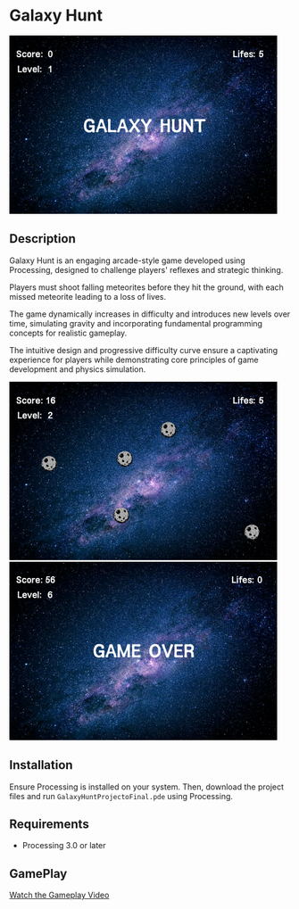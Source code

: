# Galaxy Hunt

<img src="./images/1.png" alt="Gameplay" width="480" height="320">

## Description
Galaxy Hunt is an engaging arcade-style game developed using Processing, designed to challenge players' reflexes and strategic thinking. 

Players must shoot falling meteorites before they hit the ground, with each missed meteorite leading to a loss of lives.

The game dynamically increases in difficulty and introduces new levels over time, simulating gravity and incorporating fundamental programming concepts for realistic gameplay.

The intuitive design and progressive difficulty curve ensure a captivating experience for players while demonstrating core principles of game development and physics simulation.

<img src="./images/2.png" alt="Gameplay" width="480" height="320">

<img src="./images/3.png" alt="Gameplay" width="480" height="320">

## Installation
Ensure Processing is installed on your system. Then, download the project files and run `GalaxyHuntProjectoFinal.pde` using Processing.

## Requirements
- Processing 3.0 or later

## GamePlay

[Watch the Gameplay Video](./Video_GalaxyHunt.mp4)

